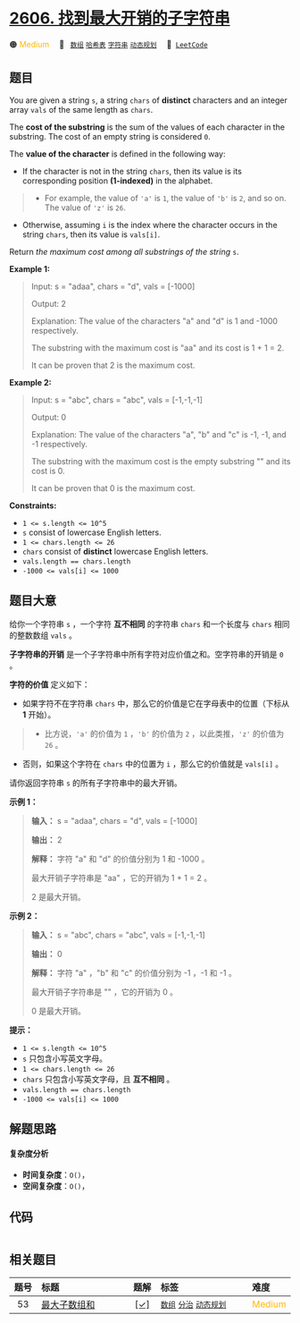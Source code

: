 # [2606. 找到最大开销的子字符串](https://leetcode.com/problems/find-the-substring-with-maximum-cost)

🟠 <font color=#ffb800>Medium</font>&emsp; 🔖&ensp; [`数组`](/outline/tag/array.md) [`哈希表`](/outline/tag/hash-table.md) [`字符串`](/outline/tag/string.md) [`动态规划`](/outline/tag/dynamic-programming.md)&emsp; 🔗&ensp;[`LeetCode`](https://leetcode.com/problems/find-the-substring-with-maximum-cost)

## 题目

You are given a string `s`, a string `chars` of **distinct** characters and an
integer array `vals` of the same length as `chars`.

The **cost of the substring** is the sum of the values of each character in
the substring. The cost of an empty string is considered `0`.

The **value of the character** is defined in the following way:

  * If the character is not in the string `chars`, then its value is its corresponding position **(1-indexed)** in the alphabet. 
> 
> * For example, the value of `'a'` is `1`, the value of `'b'` is `2`, and so on. The value of `'z'` is `26`.
  * Otherwise, assuming `i` is the index where the character occurs in the string `chars`, then its value is `vals[i]`.

Return _the maximum cost among all substrings of the string_ `s`.



**Example 1:**

> Input: s = "adaa", chars = "d", vals = [-1000]
> 
> Output: 2
> 
> Explanation: The value of the characters "a" and "d" is 1 and -1000 respectively.
> 
> The substring with the maximum cost is "aa" and its cost is 1 + 1 = 2.
> 
> It can be proven that 2 is the maximum cost.

**Example 2:**

> Input: s = "abc", chars = "abc", vals = [-1,-1,-1]
> 
> Output: 0
> 
> Explanation: The value of the characters "a", "b" and "c" is -1, -1, and -1 respectively.
> 
> The substring with the maximum cost is the empty substring "" and its cost is 0.
> 
> It can be proven that 0 is the maximum cost.

**Constraints:**

  * `1 <= s.length <= 10^5`
  * `s` consist of lowercase English letters.
  * `1 <= chars.length <= 26`
  * `chars` consist of **distinct** lowercase English letters.
  * `vals.length == chars.length`
  * `-1000 <= vals[i] <= 1000`


## 题目大意

给你一个字符串 `s` ，一个字符 **互不相同**  的字符串 `chars` 和一个长度与 `chars` 相同的整数数组 `vals` 。

**子字符串的开销**  是一个子字符串中所有字符对应价值之和。空字符串的开销是 `0` 。

**字符的价值**  定义如下：

  * 如果字符不在字符串 `chars` 中，那么它的价值是它在字母表中的位置（下标从 **1**  开始）。 
> 
> * 比方说，`'a'` 的价值为 `1` ，`'b'` 的价值为 `2` ，以此类推，`'z'` 的价值为 `26` 。
  * 否则，如果这个字符在 `chars` 中的位置为 `i` ，那么它的价值就是 `vals[i]` 。

请你返回字符串 `s` 的所有子字符串中的最大开销。



**示例 1：**

> 
> 
> 
> 
> 
> **输入：** s = "adaa", chars = "d", vals = [-1000]
> 
> **输出：** 2
> 
> **解释：** 字符 "a" 和 "d" 的价值分别为 1 和 -1000 。
> 
> 最大开销子字符串是 "aa" ，它的开销为 1 + 1 = 2 。
> 
> 2 是最大开销。
> 
> 

**示例 2：**

> 
> 
> 
> 
> 
> **输入：** s = "abc", chars = "abc", vals = [-1,-1,-1]
> 
> **输出：** 0
> 
> **解释：** 字符 "a" ，"b" 和 "c" 的价值分别为 -1 ，-1 和 -1 。
> 
> 最大开销子字符串是 "" ，它的开销为 0 。
> 
> 0 是最大开销。
> 
> 



**提示：**

  * `1 <= s.length <= 10^5`
  * `s` 只包含小写英文字母。
  * `1 <= chars.length <= 26`
  * `chars` 只包含小写英文字母，且 **互不相同**  。
  * `vals.length == chars.length`
  * `-1000 <= vals[i] <= 1000`


## 解题思路

#### 复杂度分析

- **时间复杂度**：`O()`，
- **空间复杂度**：`O()`，

## 代码

```javascript

```

## 相关题目

<!-- prettier-ignore -->
| 题号 | 标题 | 题解 | 标签 | 难度 |
| :------: | :------ | :------: | :------ | :------ |
| 53 | [最大子数组和](https://leetcode.com/problems/maximum-subarray) | [[✓]](/problem/0053) |  [`数组`](/outline/tag/array.md) [`分治`](/outline/tag/divide-and-conquer.md) [`动态规划`](/outline/tag/dynamic-programming.md) | <font color=#ffb800>Medium</font> |

<style>
.blue {
    background-color: #096dd9;
    padding: 0.25rem 0.5rem;
    margin: 0;
    font-size: 0.85em;
    border-radius: 3px;
    color: white;
    font-weight: 500;
}
table th:first-of-type { width: 10%; }
table th:nth-of-type(2) { width: 35%; }
table th:nth-of-type(3) { width: 10%; }
table th:nth-of-type(4) { width: 35%; }
table th:nth-of-type(5) { width: 10%; }
</style>
